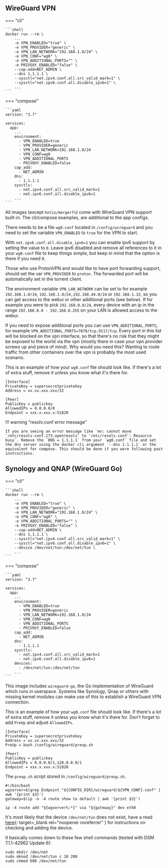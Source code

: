 ## WireGuard VPN

=== "cli"

    ```shell
    docker run --rm \
        ...
        -e VPN_ENABLED="true" \
        -e VPN_PROVIDER="generic" \
        -e VPN_LAN_NETWORK="192.168.1.0/24" \
        -e VPN_CONF="wg0" \
        -e VPN_ADDITIONAL_PORTS="" \
        -e PRIVOXY_ENABLED="false" \
        --cap-add=NET_ADMIN \
        --dns 1.1.1.1 \
        --sysctl="net.ipv4.conf.all.src_valid_mark=1" \
        --sysctl="net.ipv6.conf.all.disable_ipv6=1" \
        ...
    ```

=== "compose"

    ```yaml
    version: "3.7"

    services:
      app:
        ...
        environment:
          - VPN_ENABLED=true
          - VPN_PROVIDER=generic
          - VPN_LAN_NETWORK=192.168.1.0/24
          - VPN_CONF=wg0
          - VPN_ADDITIONAL_PORTS
          - PRIVOXY_ENABLED=false
        cap_add:
          - NET_ADMIN
        dns:
          - 1.1.1.1
        sysctls:
          - net.ipv4.conf.all.src_valid_mark=1
          - net.ipv6.conf.all.disable_ipv6=1
        ...
    ```

All images (except `hotio/mergerfs`) come with WireGuard VPN support built-in. The cli/compose examples, are additional to the app configs.

There needs to be a file `wg0.conf` located in `/config/wireguard` and you need to set the variable `VPN_ENABLED` to `true` for the VPN to start.

With `net.ipv6.conf.all.disable_ipv6=1` you can enable ipv6 support by setting the value to `0`. Leave ipv6 disabled and remove all references to it in your `wg0.conf` file to keep things simple, but keep in mind that the option is there if you need it.

Those who use ProtonVPN and would like to have port forwarding support, should set the var `VPN_PROVIDER` to `proton`. The forwarded port will be automatically set in the torrent client.

The environment variable `VPN_LAN_NETWORK` can be set to for example `192.168.1.0/24`, `192.168.1.0/24,192.168.44.0/24` or `192.168.1.33`, so you can get access to the webui or other additional ports (see below). If for example you were to pick `192.168.0.0/24`, every device with an ip in the range `192.168.0.0 - 192.168.0.255` on your LAN is allowed access to the webui.

If you need to expose additional ports you can use `VPN_ADDITIONAL_PORTS`, for example `VPN_ADDITIONAL_PORTS=7878/tcp,9117/tcp`. Every port in this list will be blocked on the vpn interface, so that there's no risk that they might be exposed to the world via the vpn (mostly there in case your vpn provider screws up and piece of mind). Why would you need this? Wanting to route traffic from other containers over the vpn is probably the most used scenario.

This is an example of how your `wg0.conf` file should look like. If there's a lot of extra stuff, remove it unless you know what it's there for.

```text
[Interface]
PrivateKey = supersecretprivatekey
Address = xx.xx.xxx.xxx/32

[Peer]
PublicKey = publickey
AllowedIPs = 0.0.0.0/0
Endpoint = xxx.x.xxx.x:51820
```

!!! warning "resolv.conf error message"

    If you are seeing an error message like `mv: cannot move '/etc/resolv.conf.173.openresolv' to '/etc/resolv.conf': Resource busy`. Remove the `DNS = 1.1.1.1` from your `wg0.conf` file and set the dns server using the docker cli argument `--dns 1.1.1.1` or the equivalent for compose. This should be done if you were following past instructions.

## Synology and QNAP (WireGuard Go)

=== "cli"

    ```shell
    docker run --rm \
        ...
        -e VPN_ENABLED="true" \
        -e VPN_PROVIDER="generic" \
        -e VPN_LAN_NETWORK="192.168.1.0/24" \
        -e VPN_CONF="wg0" \
        -e VPN_ADDITIONAL_PORTS="" \
        -e PRIVOXY_ENABLED="false" \
        --cap-add=NET_ADMIN \
        --dns 1.1.1.1 \
        --sysctl="net.ipv4.conf.all.src_valid_mark=1" \
        --sysctl="net.ipv6.conf.all.disable_ipv6=1" \
        --device /dev/net/tun:/dev/net/tun \
        ...
    ```

=== "compose"

    ```yaml
    version: "3.7"

    services:
      app:
        ...
        environment:
          - VPN_ENABLED=true
          - VPN_PROVIDER=generic
          - VPN_LAN_NETWORK=192.168.1.0/24
          - VPN_CONF=wg0
          - VPN_ADDITIONAL_PORTS
          - PRIVOXY_ENABLED=false
        cap_add:
          - NET_ADMIN
        dns:
          - 1.1.1.1
        sysctls:
          - net.ipv4.conf.all.src_valid_mark=1
          - net.ipv6.conf.all.disable_ipv6=1
        devices:
          - /dev/net/tun:/dev/net/tun
        ...
    ```

This image includes `wireguard-go`, the Go implementation of WireGuard which runs in userspace. Systems like Synology, Qnap or others with missing kernel modules can make use of this to establish a WireGuard VPN connection.

This is an example of how your `wg0.conf` file should look like. If there's a lot of extra stuff, remove it unless you know what it's there for. Don't forget to add `PreUp` and adjust `ÀllowedIPs`.

```text
[Interface]
PrivateKey = supersecretprivatekey
Address = xx.xx.xxx.xxx/32
PreUp = bash /config/wireguard/preup.sh

[Peer]
PublicKey = publickey
AllowedIPs = 0.0.0.0/1,128.0.0.0/1
Endpoint = xxx.x.xxx.x:51820
```

The `preup.sh` script stored in `/config/wireguard/preup.sh`.

```shell
#!/bin/bash
wgserver=$(grep Endpoint "${CONFIG_DIR}/wireguard/${VPN_CONF}.conf" | awk '{print $3}')
gateway=$(ip -o -4 route show to default | awk '{print $3}')

ip -4 route add "${wgserver%:*}" via "${gateway}" dev eth0
```

It's most likely that the device `/dev/net/tun` does not exist, have a read [here](https://memoryleak.dev/post/fix-tun-tap-not-available-on-a-synology-nas/){: target=_blank rel="noopener noreferrer" } for instructions on checking and adding the device.

It basically comes down to these few shell commands (tested with DSM 7.1.1-42962 Update 6):

```shell
sudo mkdir /dev/net
sudo mknod /dev/net/tun c 10 200
sudo chmod 600 /dev/net/tun
```
